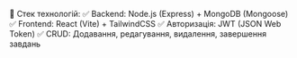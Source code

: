 📌 Стек технологій:
✅ Backend: Node.js (Express) + MongoDB (Mongoose)
✅ Frontend: React (Vite) + TailwindCSS
✅ Авторизація: JWT (JSON Web Token)
✅ CRUD: Додавання, редагування, видалення, завершення завдань